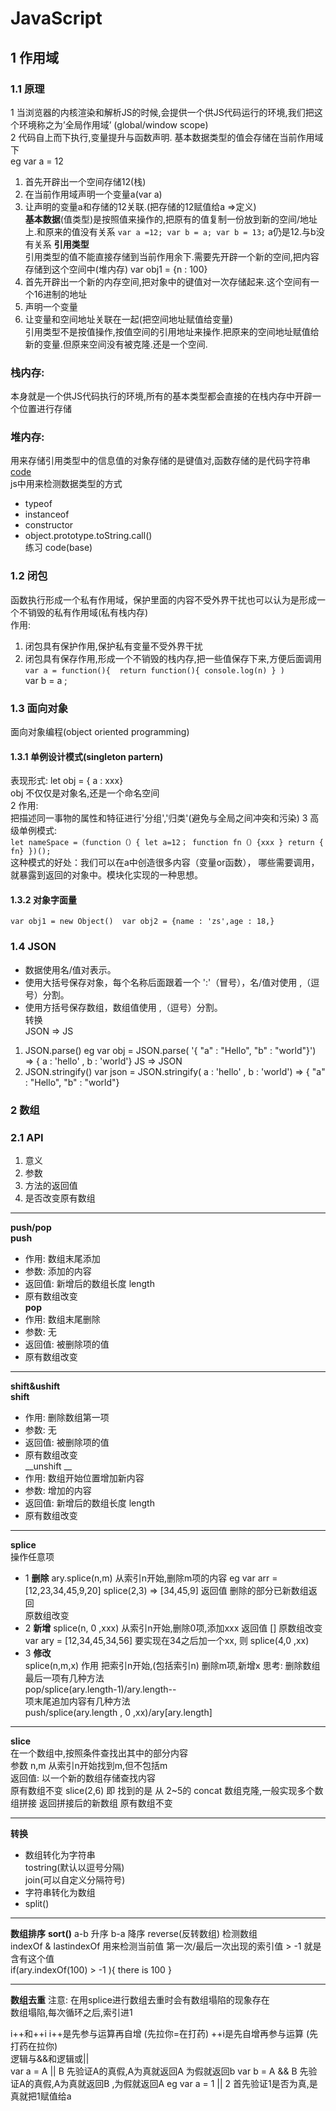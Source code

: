 # JavaScript
## 1 作用域 
### 1.1 原理
1 当浏览器的内核渲染和解析JS的时候,会提供一个供JS代码运行的环境,我们把这个环境称之为’全局作用域’ (global/window scope)   
2 代码自上而下执行,变量提升与函数声明.
基本数据类型的值会存储在当前作用域下  
eg var a = 12  
1. 首先开辟出一个空间存储12(栈)
2. 在当前作用域声明一个变量a(var a)
3. 让声明的变量a和存储的12关联.(把存储的12赋值给a =>定义)  
**基本数据**(值类型)是按照值来操作的,把原有的值复制一份放到新的空间/地址上.和原来的值没有关系 `var a =12; var b = a; var b = 13;` a仍是12.与b没有关系
**引用类型**  
引用类型的值不能直接存储到当前作用余下.需要先开辟一个新的空间,把内容存储到这个空间中(堆内存) var obj1 = {n : 100}  
1. 首先开辟出一个新的内存空间,把对象中的键值对一次存储起来.这个空间有一个16进制的地址  
2. 声明一个变量 
3. 让变量和空间地址关联在一起(把空间地址赋值给变量)  
引用类型不是按值操作,按值空间的引用地址来操作.把原来的空间地址赋值给新的变量.但原来空间没有被克隆.还是一个空间.  
### 栈内存: 
 本身就是一个供JS代码执行的环境,所有的基本类型都会直接的在栈内存中开辟一个位置进行存储
### 堆内存: 
用来存储引用类型中的信息值的对象存储的是键值对,函数存储的是代码字符串
[code]()  
js中用来检测数据类型的方式  
* typeof   
* instanceof   
* constructor   
* object.prototype.toString.call()  
练习 code(base) 
### 1.2 闭包
函数执行形成一个私有作用域，保护里面的内容不受外界干扰也可以认为是形成一个不销毁的私有作用域(私有栈内存)  
作用: 
1. 闭包具有保护作用,保护私有变量不受外界干扰
2. 闭包具有保存作用,形成一个不销毁的栈内存,把一些值保存下来,方便后面调用  
    `var a = function(){  return function(){
      console.log(n)
    }
     )`  
    var b = a ;
### 1.3 面向对象 
面向对象编程(object oriented programming)  
#### 1.3.1 单例设计模式(singleton partern) 
表现形式: let obj = { a : xxx}  
obj 不仅仅是对象名,还是一个命名空间  
2 作用:  
把描述同一事物的属性和特征进行'分组','归类'(避免与全局之间冲突和污染)
3 高级单例模式:  
`let nameSpace =（function（）{
let a=12；
function fn（）{xxx
} return { fn}
})();`  
这种模式的好处：我们可以在a中创造很多内容（变量or函数）， 哪些需要调用，就暴露到返回的对象中。模块化实现的一种思想。
#### 1.3.2 对象字面量
`var obj1 = new Object() 
var obj2 = {name : 'zs',age : 18,} `   
### 1.4 JSON  
* 数据使用名/值对表示。
* 使用大括号保存对象，每个名称后面跟着一个 ':'（冒号），名/值对使用 ,（逗号）分割。
* 使用方括号保存数组，数组值使用 ,（逗号）分割。  
转换  
JSON => JS
1. JSON.parse() 
eg var obj = JSON.parse( '{ "a" : "Hello", "b" : "world"}') => { a : 'hello' , b : 'world'}
JS => JSON 
2. JSON.stringify()
var json = JSON.stringify( a : 'hello' , b : 'world') => { "a" : "Hello", "b" : "world"}  
### 2 数组
### 2.1 API 
1. 意义
2. 参数  
3. 方法的返回值  
4. 是否改变原有数组
***  
 **push/pop**       
__push__  
* 作用: 数组末尾添加  
* 参数: 添加的内容
* 返回值: 新增后的数组长度 length
* 原有数组改变  
__pop__  
* 作用: 数组末尾删除  
* 参数: 无
* 返回值: 被删除项的值
* 原有数组改变
___
**shift&ushift**  
__shift__  
* 作用: 删除数组第一项  
* 参数: 无
* 返回值: 被删除项的值
* 原有数组改变  
__unshift __
* 作用: 数组开始位置增加新内容 
* 参数: 增加的内容
* 返回值: 新增后的数组长度 length
* 原有数组改变 
___
**splice**    
操作任意项     
* 1 __删除__ ary.splice(n,m)
从索引n开始,删除m项的内容
eg var arr = [12,23,34,45,9,20] splice(2,3) => [34,45,9]
返回值 删除的部分已新数组返回  
原数组改变  
* 2 __新增__
splice(n, 0 ,xxx)
从索引n开始,删除0项,添加xxx 
返回值 [] 原数组改变  
var ary = [12,34,45,34,56] 要实现在34之后加一个xx, 则 splice(4,0 ,xx)   
* 3 __修改__  
splice(n,m,x) 
作用 把索引n开始,(包括索引n) 删除m项,新增x
思考: 删除数组最后一项有几种方法  
pop/splice(ary.length-1)/ary.length--  
项末尾追加内容有几种方法  
push/splice(ary.length , 0 ,xx)/ary[ary.length]
___
**slice**  
在一个数组中,按照条件查找出其中的部分内容    
参数 n,m 从索引n开始找到m,但不包括m  
返回值: 以一个新的数组存储查找内容  
原有数组不变
slice(2,6)  即 找到的是 从 2~5的
concat 
数组克隆,一般实现多个数组拼接 返回拼接后的新数组 原有数组不变
___  
**转换**  
* 数组转化为字符串   
tostring(默认以逗号分隔)    
join(可以自定义分隔符号)   
* 字符串转化为数组
* split()
___   
**数组排序**
__sort()__
a-b 升序 
b-a 降序
reverse(反转数组) 
检测数组  
indexOf & lastindexOf 
用来检测当前值 第一次/最后一次出现的索引值 > -1 就是含有这个值   
if(ary.indexOf(100) > -1 ){ there is 100 }
***
**数组去重** 
注意: 在用splice进行数组去重时会有数组塌陷的现象存在   
数组塌陷,每次循环之后,索引进1  

i++和++i 
i++是先参与运算再自增 (先拉你=在打药)
++i是先自增再参与运算 (先打药在拉你)   
逻辑与&&和逻辑或||  
var a = A || B 先验证A的真假,A为真就返回A 为假就返回b 
var b = A && B 先验证A的真假,A为真就返回B ,为假就返回A
eg var a = 1 || 2 首先验证1是否为真,是真就把1赋值给a  

